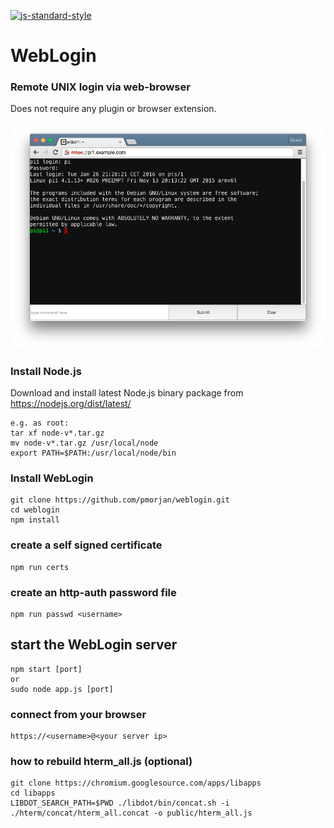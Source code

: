 
[![js-standard-style](https://img.shields.io/badge/code%20style-standard-brightgreen.svg)](http://standardjs.com/)

# WebLogin
### Remote UNIX login via web-browser
Does not require any plugin or browser extension.

![ScreenShot](img/weblogin.png)

### Install Node.js
Download and install latest Node.js binary package from https://nodejs.org/dist/latest/
```
e.g. as root:
tar xf node-v*.tar.gz
mv node-v*.tar.gz /usr/local/node
export PATH=$PATH:/usr/local/node/bin
```

### Install WebLogin
```
git clone https://github.com/pmorjan/weblogin.git
cd weblogin
npm install
```

### create a self signed certificate
```
npm run certs
```

### create an http-auth password file
```
npm run passwd <username>
```

## start the WebLogin server
```
npm start [port]
or
sudo node app.js [port]
```

### connect from your browser
```
https://<username>@<your server ip>
```

### how to rebuild hterm_all.js (optional)
```
git clone https://chromium.googlesource.com/apps/libapps
cd libapps
LIBDOT_SEARCH_PATH=$PWD ./libdot/bin/concat.sh -i ./hterm/concat/hterm_all.concat -o public/hterm_all.js
```

